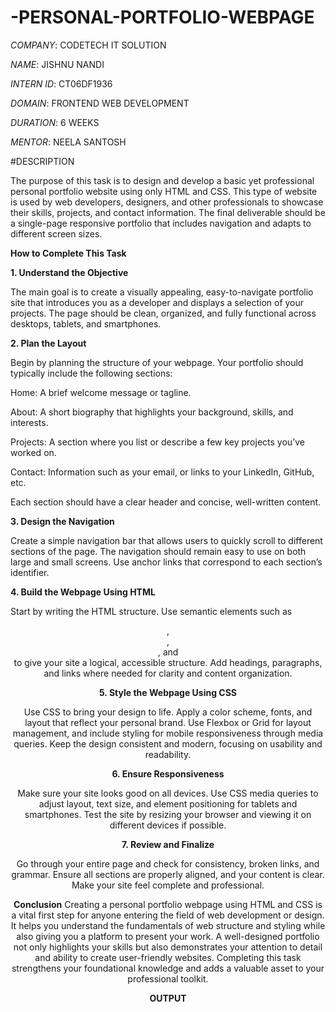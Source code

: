 # -PERSONAL-PORTFOLIO-WEBPAGE
*COMPANY*: CODETECH IT SOLUTION

*NAME*: JISHNU NANDI

*INTERN ID*: CT06DF1936

*DOMAIN*: FRONTEND WEB DEVELOPMENT

*DURATION*: 6 WEEKS

*MENTOR*: NEELA SANTOSH


#DESCRIPTION

The purpose of this task is to design and develop a basic yet professional personal portfolio website using only HTML and CSS. This type of website is used by web developers, designers, and other professionals to showcase their skills, projects, and contact information. The final deliverable should be a single-page responsive portfolio that includes navigation and adapts to different screen sizes.

**How to Complete This Task**

**1. Understand the Objective**

The main goal is to create a visually appealing, easy-to-navigate portfolio site that introduces you as a developer and displays a selection of your projects. The page should be clean, organized, and fully functional across desktops, tablets, and smartphones.

**2. Plan the Layout**

Begin by planning the structure of your webpage. Your portfolio should typically include the following sections:

Home: A brief welcome message or tagline.

About: A short biography that highlights your background, skills, and interests.

Projects: A section where you list or describe a few key projects you’ve worked on.

Contact: Information such as your email, or links to your LinkedIn, GitHub, etc.

Each section should have a clear header and concise, well-written content.

**3. Design the Navigation**

Create a simple navigation bar that allows users to quickly scroll to different sections of the page. The navigation should remain easy to use on both large and small screens. Use anchor links that correspond to each section’s identifier.

**4. Build the Webpage Using HTML**

Start by writing the HTML structure. Use semantic elements such as <header>, <nav>, <section>, and <footer> to give your site a logical, accessible structure. Add headings, paragraphs, and links where needed for clarity and content organization.

**5. Style the Webpage Using CSS**

Use CSS to bring your design to life. Apply a color scheme, fonts, and layout that reflect your personal brand. Use Flexbox or Grid for layout management, and include styling for mobile responsiveness through media queries. Keep the design consistent and modern, focusing on usability and readability.

**6. Ensure Responsiveness**

Make sure your site looks good on all devices. Use CSS media queries to adjust layout, text size, and element positioning for tablets and smartphones. Test the site by resizing your browser and viewing it on different devices if possible.

**7. Review and Finalize**

Go through your entire page and check for consistency, broken links, and grammar. Ensure all sections are properly aligned, and your content is clear. Make your site feel complete and professional.

**Conclusion**
Creating a personal portfolio webpage using HTML and CSS is a vital first step for anyone entering the field of web development or design. It helps you understand the fundamentals of web structure and styling while also giving you a platform to present your work. A well-designed portfolio not only highlights your skills but also demonstrates your attention to detail and ability to create user-friendly websites. Completing this task strengthens your foundational knowledge and adds a valuable asset to your professional toolkit.

**OUTPUT**

